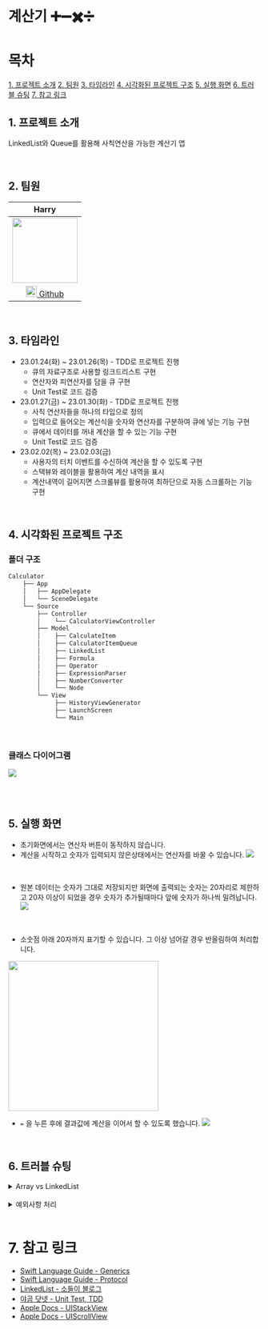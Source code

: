 # 계산기 ➕➖✖️➗

# 목차
[1. 프로젝트 소개](#1-프로젝트-소개)
[2. 팀원](#2-팀원)
[3. 타임라인](#3-타임라인)
[4. 시각화된 프로젝트 구조](#4-시각화된-프로젝트-구조)
[5. 실행 화면](#5-실행-화면)
[6. 트러블 슈팅](#6-트러블-슈팅)
[7. 참고 링크](#7-참고-링크)
<br>

## 1. 프로젝트 소개
LinkedList와 Queue를 활용해 사칙연산을 가능한 계산기 앱


<br>

## 2. 팀원

| Harry |
|:----:|
| <img src="https://i.imgur.com/BYdaDjU.png" width="130" height="130"/> |
| [<img src="https://i.imgur.com/IOAJpzu.png" width="22"/> Github](https://github.com/HarryHyeon) |

<br>

## 3. 타임라인

- 23.01.24(화) ~ 23.01.26(목) - TDD로 프로젝트 진행
    - 큐의 자료구조로 사용할 링크드리스트 구현
    - 연산자와 피연산자를 담을 큐 구현
    - Unit Test로 코드 검증
- 23.01.27(금) ~ 23.01.30(화) - TDD로 프로젝트 진행
    - 사칙 연산자들을 하나의 타입으로 정의
    - 입력으로 들어오는 계산식을 숫자와 연산자를 구분하여 큐에 넣는 기능 구현
    - 큐에서 데이터를 꺼내 계산을 할 수 있는 기능 구현
    - Unit Test로 코드 검증
- 23.02.02(목) ~ 23.02.03(금)
    - 사용자의 터치 이벤트를 수신하여 계산을 할 수 있도록 구현
    - 스택뷰와 레이블을 활용하여 계산 내역을 표시
    - 계산내역이 길어지면 스크롤뷰를 활용하여 최하단으로 자동 스크롤하는 기능 구현
<br>

## 4. 시각화된 프로젝트 구조
### 폴더 구조
``` swift
Calculator
    ├── App
    │   ├── AppDelegate
    │   └── SceneDelegate
    └── Source
        ├── Controller
        │    └── CalculatorViewController
        ├── Model
        │    ├── CalculateItem
        │    ├── CalculatorItemQueue
        │    ├── LinkedList
        │    ├── Formula
        │    ├── Operator
        │    ├── ExpressionParser
        │    ├── NumberConverter
        │    └── Node
        └── View
             ├── HistoryViewGenerator
             ├── LaunchScreen
             └── Main    
```

<br>

### 클래스 다이어그램
![](https://i.imgur.com/uWuGCpF.png)


<br>
<br>

## 5. 실행 화면

- 초기화면에서는 연산자 버튼이 동작하지 않습니다.
- 계산을 시작하고 숫자가 입력되지 않은상태에서는 연산자를 바꿀 수 있습니다.
![](https://i.imgur.com/s6iFxX7.gif)

<br>

- 원본 데이터는 숫자가 그대로 저장되지만 화면에 출력되는 숫자는 20자리로 제한하고 20자 이상이 되었을 경우 숫자가 추가될때마다 앞에 숫자가 하나씩 밀려납니다.
![](https://i.imgur.com/yg9VKnj.gif)

<br>

- 소숫점 아래 20자까지 표기할 수 있습니다. 그 이상 넘어갈 경우 반올림하여 처리합니다.
<img src="https://i.imgur.com/FH3KPw1.png" width="300">

<br>

- `=` 을 누른 후에 결과값에 계산을 이어서 할 수 있도록 했습니다.
![](https://i.imgur.com/A0fCJJP.gif)


<br>

## 6. 트러블 슈팅

<details>
<summary>Array vs LinkedList</summary>

### Array vs LinkedList

이번 계산기 프로젝트에서 필요한 큐의 자료구조를 Array로 할지 LinkedList로 할지 고민을했습니다.

#### Array의 특징

> 동일한 데이터 타입을 하나의 변수에 순서대로 나열한 자료 구조  
> 메모리에 연속적으로 저장이 됨

-   배열의 특정 인덱스의 원소를 접근하는 시간 복잡도 O(1).
    -   메모리에 연속적으로 저장하기 때문에 인덱스를 가진다.
    -   따라서 인덱스를 사용해 특정 원소에 빠르게 접근이 가능.
-   배열의 특정 원소를 삭제할 경우
    -   제일 마지막 원소가 아닌경우에는 삭제후에 빈 자리만큼 앞으로 땡겨줘야하기 때문에  
        시간 복잡도는 O(n)
-   배열에 원소를 삽입할 경우
    -   삽입되는 위치 이후의 요소들을 뒤로 한칸씩 이동시켜야하기 때문에 시간 복잡도 O(n) 소요
-   배열에 원소를 가장 마지막에 추가하는 경우
    -   배열의 인덱스를 이용해 배열의 마지막에 추가 할 수 있으므로 시간 복잡도는 O(n)

#### LinkedList의 특징

> 데이터와 링크로 구성된 노드를 이용하여 메모리에 저장된 순서와 상관없이 연결된 자료구조

-   연결리스트의 특정 노드에 접근
    -   헤드 노드부터 순차적으로 탐색하여 특정요소에 접근해야하므로 O(n)의 시간 복잡도를 가짐
-   연결리스트의 특정 노드를 삽입할 경우
    -   맨 앞과 맨 뒤의 삽입은 헤드와 테일을 알고 있기때문에 시간 복잡도 O(1)
    -   중간에 삽입할 경우 어느 위치에 삽입할 것인지 탐색한 후에 삽입해야하므로 O(n)
-   연결리스트의 특정 노드를 삭제할 경우
    -   맨 앞, 맨 뒤 삽입은 탐색하지 않아도 되므로 O(1)
    -   중간에 위치한 노드를 삭제시에 탐색해야하므로 O(n)

#### 결론: 단방향 LinkedList로 구현

-   계산기 프로젝트에서는 삭제는 큐의 첫번째 데이터에서 발생하기 때문에 배열을 사용했을때 비효율적이라고 생각이 들었습니다.
-   계산기 프로젝트에서 중간에 데이터를 삽입할 경우가 없기때문에 탐색속도는 고려하지 않아도 된다고 생각했습니다.
-   큐의 모든 데이터를 삭제하고 싶을때 배열의 removeAll()을 호출할때 O(n)의 시간 복잡도가 소요되기 때문에 링크드리스트에서는 head와 tail에 nil만 주면 메모리가 해제되기 때문에 배열로 하는 것보다 효율적이라고 생각했습니다.
-  배열로 했을때 한칸씩 앞으로 당겨주는 작업을 해야하기 때문에 차라리 헤드와 테일을 알고있는 링크드리스트가 효율적이라고 생각했습니다.
-  Double Stack Queue라는 것을 공부해보았는데 enqueueStack은 마지막에 비워지고 불필요한 메모리를 상주시킨다고 생각했고 dequeueStack에 reversed() 작업을 추가로 해주어야하기 때문에 이 또한 효율적이지 못하다고 생각을 했습니다.
    
</details>

<br>

<details>
<summary>예외사항 처리</summary>
    
### 유효숫자 20자리로 제한하기
    
**현재 입력받은 숫자를 출력하는 레이블에 NumberFormatter를 사용하면 20자 이상 입력이 안되는 것을 확인함**
- 현재 입력받은 숫자를 출력하는 레이블에는 NumberFormatter를 적용하지 않고 계산 결과가 나오거나 계산내역에 올라갈때 NumberFormatter를 적용하여 `,`와 유효숫자 20자를 지정
- 현재 입력받은 숫자를 출력하는 레이블에는 20자 이상이 넘어가도 원본데이터는 유지한채 보여지는 숫자만 항상 20자가 되도록 구현
    ``` swift
    if currentNumbersLabelText.count > 20 {
                let truncatedText = String(numberText.suffix(20))
                displayNumbersLabel.text = truncatedText
            } else {
                displayNumbersLabel.text = currentNumbersLabelText
            }
    ```

<br>
    
### 계산내역을 표시해주는 스택뷰
**계산내역을 표시해주는 스택뷰에는 연산자를 표시하는 레이블과 숫자를 표시하는 레이블이 있는데, 숫자가 아주 길어질경우 연산자 레이블이 없어지는 현상이 발생**
- 레이블을 생성할때 연산자 레이블에 `setContentCompressionResistancePriority` 메서드를 사용하여 수평으로 줄어들지 않도록 해주었다.

<br>
    
### `=` 버튼을 눌러 계산
**`=`버튼을 눌러 계산을 한 후에도 이어서 계속 계산을 할 수 없는 문제가 있었음**
- `var isCalculated: Bool` 프로퍼티를 활용해 계산이 되었는지를 확인한 다음 숫자 버튼은 입력되지  않도록하고 연산자 버튼으로 계속 계산을 이어나갈 수 있도록 했다.
    
</details>


<br>

# 7. 참고 링크
- [Swift Language Guide - Generics](https://docs.swift.org/swift-book/LanguageGuide/Generics.html)
- [Swift Language Guide - Protocol](https://docs.swift.org/swift-book/LanguageGuide/Protocols.html)
- [LinkedList - 소들이 블로그](https://babbab2.tistory.com/86)
- [야곰 닷넷 - Unit Test, TDD](https://yagom.net/courses/unit-test-%ec%9e%91%ec%84%b1%ed%95%98%ea%b8%b0/)
- [Apple Docs - UIStackView](https://developer.apple.com/documentation/uikit/uistackview)
- [Apple Docs - UIScrollView](https://developer.apple.com/documentation/uikit/uiscrollview)
<br>


